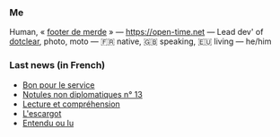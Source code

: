 ### Me

Human, « [footer de merde](https://open-time.net/post/2013/07/17/La-veritable-histoire-du-Footer-de-merde-) » — https://open-time.net — Lead dev' of [dotclear](https://git.dotclear.org/dev/dotclear), photo, moto — 🇫🇷 native, 🇬🇧 speaking, 🇪🇺 living — he/him

### Last news (in French)

<!-- BLOG-POST-LIST:START -->
- [Bon pour le service](https://open-time.net/post/2022/06/21/Bon-pour-le-service)
- [Notules non diplomatiques n° 13](https://open-time.net/post/2022/06/20/Notules-non-diplomatiques-n-13)
- [Lecture et compréhension](https://open-time.net/post/2022/06/19/Lecture-et-comprehension)
- [L&#39;escargot](https://open-time.net/post/2022/06/18/L-escargot)
- [Entendu ou lu](https://open-time.net/post/2022/06/17/Entendu-ou-lu)
<!-- BLOG-POST-LIST:END -->
